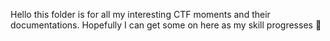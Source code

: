 Hello this folder is for all my interesting CTF moments and their documentations. Hopefully I can get some on here as my skill progresses 💯
